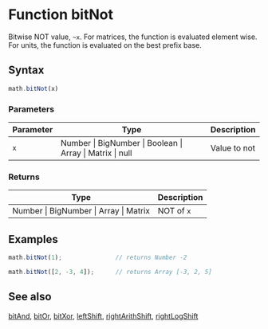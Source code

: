 # Function bitNot

Bitwise NOT value, `~x`.
For matrices, the function is evaluated element wise.
For units, the function is evaluated on the best prefix base.


## Syntax

```js
math.bitNot(x)
```

### Parameters

Parameter | Type | Description
--------- | ---- | -----------
`x` | Number &#124; BigNumber &#124; Boolean &#124; Array &#124; Matrix &#124; null | Value to not

### Returns

Type | Description
---- | -----------
Number &#124; BigNumber &#124; Array &#124; Matrix | NOT of `x`


## Examples

```js
math.bitNot(1);               // returns Number -2

math.bitNot([2, -3, 4]);      // returns Array [-3, 2, 5]
```


## See also

[bitAnd](bitAnd.md),
[bitOr](bitOr.md),
[bitXor](bitXor.md),
[leftShift](leftShift.md),
[rightArithShift](rightArithShift.md),
[rightLogShift](rightLogShift.md)


<!-- Note: This file is automatically generated from source code comments. Changes made in this file will be overridden. -->
